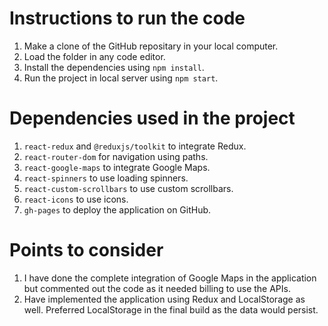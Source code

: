 # Instructions to run the code

1. Make a clone of the GitHub repositary in your local computer.
2. Load the folder in any code editor.
3. Install the dependencies using `npm install`.
4. Run the project in local server using `npm start`.


# Dependencies used in the project

1. `react-redux` and `@reduxjs/toolkit` to integrate Redux.
2. `react-router-dom` for navigation using paths.
3. `react-google-maps` to integrate Google Maps.
4. `react-spinners` to use loading spinners.
5. `react-custom-scrollbars` to use custom scrollbars.
6. `react-icons` to use icons.
7. `gh-pages` to deploy the application on GitHub.


# Points to consider

1. I have done the complete integration of Google Maps in the application but commented out the code as it needed billing to use the APIs.
2. Have implemented the application using Redux and LocalStorage as well. Preferred LocalStorage in the final build as the data would persist.
